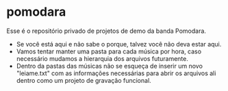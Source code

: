 # pomodara

Esse é o repositório privado de projetos de demo da banda Pomodara.

- Se você está aqui e não sabe o porque, talvez você não deva estar aqui.
- Vamos tentar manter uma pasta para cada música por hora, caso necessário mudamos a hierarquia dos arquivos futuramente.
- Dentro da pastas das músicas não se esqueça de inserir um novo "leiame.txt" com as informações necessárias para abrir os arquivos ali dentro como um projeto de gravação funcional.
